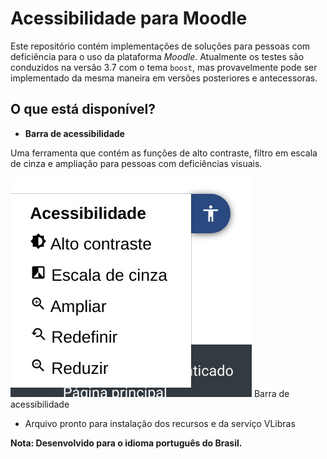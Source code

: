 # Acessibilidade para Moodle
Este repositório contém implementações de soluções para pessoas com deficiência para o uso da plataforma _Moodle_. Atualmente os testes são conduzidos na versão 3.7 com o tema `boost`, mas provavelmente pode ser implementado da mesma maneira em versões posteriores e antecessoras.

## O que está disponível?
* **Barra de acessibilidade**

Uma ferramenta que contém as funções de alto contraste, filtro em escala de cinza e ampliação para pessoas com deficiências visuais.

![Imagem da barra de acessibilidade](./screenshoots/bar.jpg) Barra de acessibilidade

* Arquivo pronto para instalação dos recursos e da serviço VLibras



**Nota: Desenvolvido para o idioma português do Brasil.**